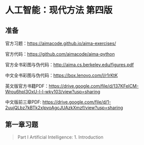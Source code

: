 # 人工智能：现代方法 第四版

## 准备

官方习题：https://aimacode.github.io/aima-exercises/

官方代码：https://github.com/aimacode/aima-python

官方全书彩图与伪代码：http://aima.cs.berkeley.edu/figures.pdf

中文全书彩图与伪代码：https://box.lenovo.com/l/r1rKtK

英文版官方书籍PDF：https://drive.google.com/file/d/137KFeICM-Wrou6hpI3OxU-l-l-wky103/view?usp=sharing

中文版前三章PDF: https://drive.google.com/file/d/1-2uujQLbz7kBTk2xlpvoAgcJUAzkXmzf/view?usp=sharing

## 第一章习题

> Part I Artificial Intelligence: 1. Introduction

